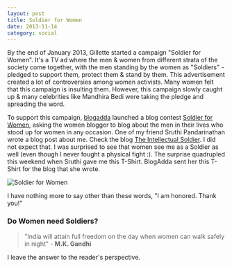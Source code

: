 ```yaml
---
layout: post
title: Soldier for Women
date: 2013-11-14
category: social
---
```


By the end of January 2013, Gillette started a campaign "Soldier for Women". It's a TV ad where the men & women from different strata of the society come together, with the men standing by the women as "Soldiers" - pledged to support them, protect them & stand by them. This advertisement created a lot of controversies among women activists. Many women felt that this campaign is insulting them. However, this campaign slowly caught up & many celebrities like Mandhira Bedi were taking the pledge and spreading the word.  

To support this campaign, [blogadda](http://www.blogadda.com) launched a blog contest [Soldier for Women](http://blog.blogadda.com/2013/03/21/soldier-for-women-campaign-indian-bloggers), asking the women blogger to blog about the men in their lives who stood up for women in any occasion. One of my friend Sruthi Pandarinathan wrote a blog post about me. Check the blog [The Intellectual Soldier](http://penurheart.blogspot.in/2013/04/the-intellectual-soldier.html). I did not expect that. I was surprised to see that women see me as a Soldier as well (even though I never fought a physical fight :). The surprise quadrupled this weekend when Sruthi gave me this T-Shirt. BlogAdda sent her this T-Shirt for the blog that she wrote.  
  
![Soldier for Women]({{site.img-path}}/soldier-for-women.jpg)  

I have nothing more to say other than these words, "I am honored. Thank you!"  

### Do Women need Soldiers?

> "India will attain full freedom on the day when women can walk safely in night" - **M.K. Gandhi**  

I leave the answer to the reader's perspective.  

